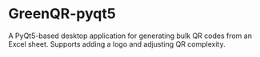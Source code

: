 # GreenQR-pyqt5
A PyQt5-based desktop application for generating bulk QR codes from an Excel sheet. Supports adding a logo and adjusting QR complexity.
